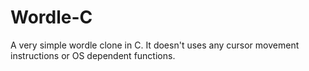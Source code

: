 # Wordle-C

A very simple wordle clone in C.
It doesn't uses any cursor movement instructions or OS dependent functions.
